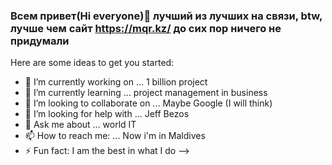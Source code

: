### Всем привет(Hi everyone)👋 лучший из лучших на связи, btw, лучше чем сайт https://mqr.kz/ до сих пор ничего не придумали


Here are some ideas to get you started:

- 🔭 I’m currently working on ... 1 billion project
- 🌱 I’m currently learning ... project management in business
- 👯 I’m looking to collaborate on ... Maybe Google (I will think)
- 🤔 I’m looking for help with ... Jeff Bezos
- 💬 Ask me about ... world IT
- 📫 How to reach me: ... Now i'm in Maldives
- ⚡ Fun fact: I am the best in what I do
-->
